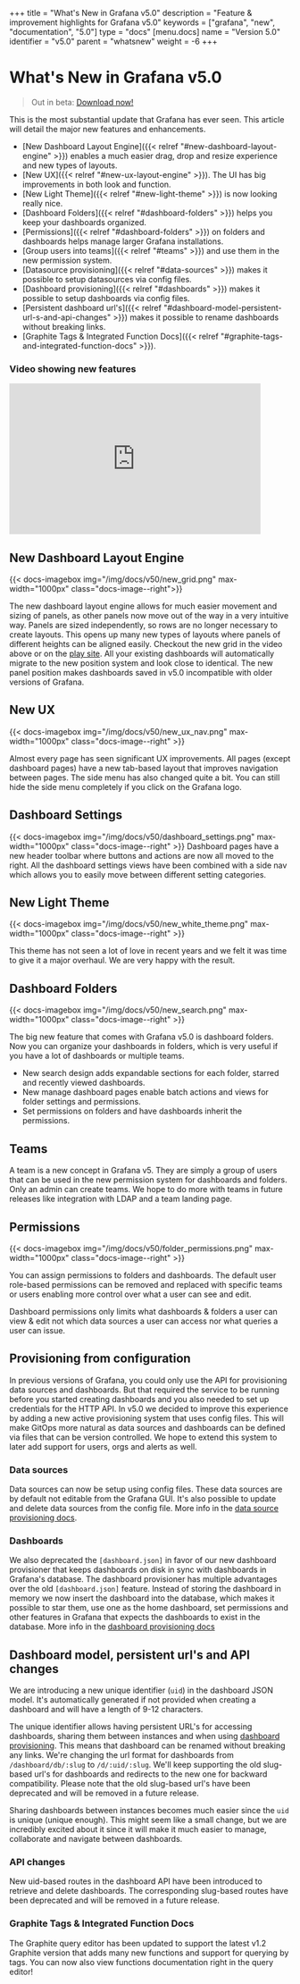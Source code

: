 +++
title = "What's New in Grafana v5.0"
description = "Feature & improvement highlights for Grafana v5.0"
keywords = ["grafana", "new", "documentation", "5.0"]
type = "docs"
[menu.docs]
name = "Version 5.0"
identifier = "v5.0"
parent = "whatsnew"
weight = -6
+++

# What's New in Grafana v5.0

> Out in beta: [Download now!](https://grafana.com/grafana/download/5.0.0-beta1)

This is the most substantial update that Grafana has ever seen. This article will detail the major new features and enhancements.

- [New Dashboard Layout Engine]({{< relref "#new-dashboard-layout-engine" >}}) enables a much easier drag, drop and resize experience and new types of layouts.
- [New UX]({{< relref "#new-ux-layout-engine" >}}). The UI has big improvements in both look and function.
- [New Light Theme]({{< relref "#new-light-theme" >}}) is now looking really nice.
- [Dashboard Folders]({{< relref "#dashboard-folders" >}}) helps you keep your dashboards organized.
- [Permissions]({{< relref "#dashboard-folders" >}}) on folders and dashboards helps manage larger Grafana installations.
- [Group users into teams]({{< relref "#teams" >}}) and use them in the new permission system.
- [Datasource provisioning]({{< relref "#data-sources" >}}) makes it possible to setup datasources via config files.
- [Dashboard provisioning]({{< relref "#dashboards" >}}) makes it possible to setup dashboards via config files.
- [Persistent dashboard url's]({{< relref "#dashboard-model-persistent-url-s-and-api-changes" >}}) makes it possible to rename dashboards without breaking links.
- [Graphite Tags & Integrated Function Docs]({{< relref "#graphite-tags-and-integrated-function-docs" >}}).

### Video showing new features

<iframe width="450" height="270" src="https://www.youtube.com/embed/Izr0IBgoTZQ?rel=0&amp;" frameborder="0" allow="autoplay; encrypted-media" allowfullscreen></iframe>
<br />

## New Dashboard Layout Engine

{{< docs-imagebox img="/img/docs/v50/new_grid.png" max-width="1000px" class="docs-image--right">}}

The new dashboard layout engine allows for much easier movement and sizing of panels, as other panels now move out of the way in
a very intuitive way. Panels are sized independently, so rows are no longer necessary to create layouts. This opens
up many new types of layouts where panels of different heights can be aligned easily. Checkout the new grid in the video
above or on the [play site](http://play.grafana.org). All your existing dashboards will automatically migrate to the
new position system and look close to identical. The new panel position makes dashboards saved in v5.0 incompatible
with older versions of Grafana.

<div class="clearfix"></div>

## New UX

{{< docs-imagebox img="/img/docs/v50/new_ux_nav.png" max-width="1000px" class="docs-image--right" >}}

Almost every page has seen significant UX improvements. All pages (except dashboard pages) have a new tab-based layout that improves navigation between pages. The side menu has also changed quite a bit. You can still hide the side menu completely if you click on the Grafana logo.

<div class="clearfix"></div>

## Dashboard Settings

{{< docs-imagebox img="/img/docs/v50/dashboard_settings.png" max-width="1000px" class="docs-image--right" >}}
Dashboard pages have a new header toolbar where buttons and actions are now all moved to the right. All the dashboard
settings views have been combined with a side nav which allows you to easily move between different setting categories.

<div class="clearfix"></div>

## New Light Theme

{{< docs-imagebox img="/img/docs/v50/new_white_theme.png" max-width="1000px" class="docs-image--right" >}}

This theme has not seen a lot of love in recent years and we felt it was time to give it a major overhaul. We are very happy with the result.

<div class="clearfix"></div>

## Dashboard Folders

{{< docs-imagebox img="/img/docs/v50/new_search.png" max-width="1000px" class="docs-image--right" >}}

The big new feature that comes with Grafana v5.0 is dashboard folders. Now you can organize your dashboards in folders,
which is very useful if you have a lot of dashboards or multiple teams.

- New search design adds expandable sections for each folder, starred and recently viewed dashboards.
- New manage dashboard pages enable batch actions and views for folder settings and permissions.
- Set permissions on folders and have dashboards inherit the permissions.

## Teams

A team is a new concept in Grafana v5. They are simply a group of users that can be used in the new permission system for dashboards and folders. Only an admin can create teams.
We hope to do more with teams in future releases like integration with LDAP and a team landing page.

## Permissions

{{< docs-imagebox img="/img/docs/v50/folder_permissions.png" max-width="1000px" class="docs-image--right" >}}

You can assign permissions to folders and dashboards. The default user role-based permissions can be removed and
replaced with specific teams or users enabling more control over what a user can see and edit.

Dashboard permissions only limits what dashboards & folders a user can view & edit not which
data sources a user can access nor what queries a user can issue.

<div class="clearfix"></div>

## Provisioning from configuration

In previous versions of Grafana, you could only use the API for provisioning data sources and dashboards.
But that required the service to be running before you started creating dashboards and you also needed to
set up credentials for the HTTP API. In v5.0 we decided to improve this experience by adding a new active
provisioning system that uses config files. This will make GitOps more natural as data sources and dashboards can
be defined via files that can be version controlled. We hope to extend this system to later add support for users, orgs
and alerts as well.

### Data sources

Data sources can now be setup using config files. These data sources are by default not editable from the Grafana GUI.
It's also possible to update and delete data sources from the config file. More info in the [data source provisioning docs](/administration/provisioning/#datasources).

### Dashboards

We also deprecated the `[dashboard.json]` in favor of our new dashboard provisioner that keeps dashboards on disk
in sync with dashboards in Grafana's database. The dashboard provisioner has multiple advantages over the old
`[dashboard.json]` feature. Instead of storing the dashboard in memory we now insert the dashboard into the database,
which makes it possible to star them, use one as the home dashboard, set permissions and other features in Grafana that
expects the dashboards to exist in the database. More info in the [dashboard provisioning docs](/administration/provisioning/#dashboards)

## Dashboard model, persistent url's and API changes

We are introducing a new unique identifier (`uid`) in the dashboard JSON model. It's automatically
generated if not provided when creating a dashboard and will have a length of 9-12 characters.

The unique identifier allows having persistent URL's for accessing dashboards, sharing them
between instances and when using [dashboard provisioning](#dashboards). This means that dashboard can
be renamed without breaking any links. We're changing the url format for dashboards
from `/dashboard/db/:slug` to `/d/:uid/:slug`. We'll keep supporting the old slug-based url's for dashboards
and redirects to the new one for backward compatibility. Please note that the old slug-based url's
have been deprecated and will be removed in a future release.

Sharing dashboards between instances becomes much easier since the `uid` is unique (unique enough).
This might seem like a small change, but we are incredibly excited about it since it will make it
much easier to manage, collaborate and navigate between dashboards.

### API changes
New uid-based routes in the dashboard API have been introduced to retrieve and delete dashboards.
The corresponding slug-based routes have been deprecated and will be removed in a future release.

### Graphite Tags & Integrated Function Docs

The Graphite query editor has been updated to support the latest v1.2 Graphite version that adds
many new functions and support for querying by tags. You can now also view functions documentation
right in the query editor!

